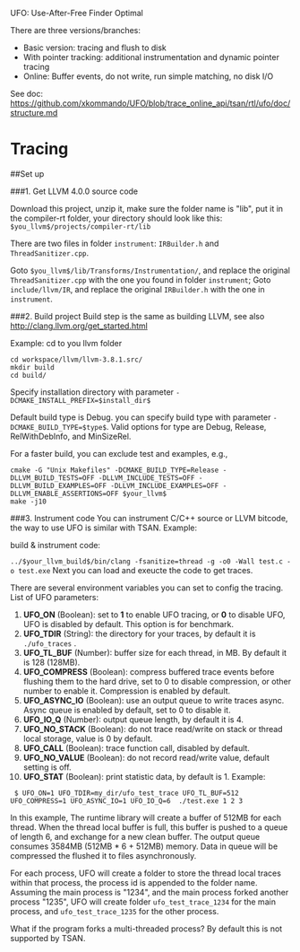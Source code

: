 UFO: Use-After-Free Finder Optimal

There are three versions/branches:

* Basic version: tracing and flush to disk
* With pointer tracking: additional instrumentation and dynamic pointer tracing
* Online: Buffer events, do not write, run simple matching, no disk I/O

See doc:
https://github.com/xkommando/UFO/blob/trace_online_api/tsan/rtl/ufo/doc/structure.md

# Tracing

##Set up 


###1. Get LLVM 4.0.0 source code

Download this project, unzip it, make sure the folder name is "lib", put it in the compiler-rt folder,
your directory should look like this:  `$you_llvm$/projects/compiler-rt/lib`

There are two files in folder `instrument`: `IRBuilder.h` and `ThreadSanitizer.cpp`.

Goto `$you_llvm$/lib/Transforms/Instrumentation/`, and replace the original `ThreadSanitizer.cpp` with the one you found in folder `instrument`;
Goto `include/llvm/IR`, and replace the original `IRBuilder.h` with the one in `instrument`.


###2. Build project
Build step is the same as building LLVM, see also http://clang.llvm.org/get_started.html

Example:
cd to you llvm folder
```
cd workspace/llvm/llvm-3.8.1.src/
mkdir build
cd build/
```
Specify installation directory with parameter ```-DCMAKE_INSTALL_PREFIX=$install_dir$```

Default build type is Debug. you can specify build type with parameter ```-DCMAKE_BUILD_TYPE=$type$```.
Valid options for type are Debug, Release, RelWithDebInfo, and MinSizeRel.

For a faster build, you can exclude test and examples, e.g.,
```
cmake -G "Unix Makefiles" -DCMAKE_BUILD_TYPE=Release -DLLVM_BUILD_TESTS=OFF -DLLVM_INCLUDE_TESTS=OFF -DLLVM_BUILD_EXAMPLES=OFF -DLLVM_INCLUDE_EXAMPLES=OFF -DLLVM_ENABLE_ASSERTIONS=OFF $your_llvm$
make -j10
```


###3. Instrument code
You can instrument C/C++ source or LLVM bitcode, the way to use UFO is similar with TSAN.
Example:

build & instrument code:

```../$your_llvm_build$/bin/clang -fsanitize=thread -g -o0 -Wall test.c -o test.exe```
Next you can load and exeucte the code to get traces.


There are several environment variables you can set to config the tracing.
List of UFO parameters:

1. **UFO_ON** (Boolean): set to __1__ to enable UFO tracing, or __0__ to disable UFO, UFO is disabled by default. This option is for benchmark.
2. **UFO_TDIR** (String): the directory for your traces, by default it is ```./ufo_traces``` .
3. **UFO_TL_BUF** (Number): buffer size for each thread, in MB. By default it is 128 (128MB).
4. **UFO_COMPRESS** (Boolean): compress buffered trace events before flushing them to the hard drive, set to 0 to disable compression,
or other number to enable it. Compression is enabled by default.
5. **UFO_ASYNC_IO** (Boolean): use an output queue to write traces async. Async queue is enabled by default, set to 0 to disable it.
6. **UFO_IO_Q** (Number): output queue length, by default it is 4.
7. **UFO_NO_STACK** (Boolean): do not trace read/write on stack or thread local storage, value is 0 by default.
8. **UFO_CALL** (Boolean): trace function call, disabled by default.
9. **UFO_NO_VALUE** (Boolean): do not record read/write value, default setting is off.
10. **UFO_STAT** (Boolean): print statistic data, by default is 1.
Example:
```
 $ UFO_ON=1 UFO_TDIR=my_dir/ufo_test_trace UFO_TL_BUF=512 UFO_COMPRESS=1 UFO_ASYNC_IO=1 UFO_IO_Q=6  ./test.exe 1 2 3
```
In this example, The runtime library will create a buffer of 512MB for each thread.
When the thread local buffer is full, this buffer is pushed to a queue of length 6, and exchange for a new clean buffer.
The output queue consumes 3584MB (512MB * 6 + 512MB) memory.
Data in queue will be compressed the flushed it to files asynchronously.

For each process, UFO will create a folder to store the thread local traces within that process,
the process id is appended to the folder name.
Assuming the main process is "1234", and the main process forked another process "1235",
UFO will create folder `ufo_test_trace_1234` for the main process, and `ufo_test_trace_1235` for the other process.


What if the program forks a multi-threaded process? By default this is not supported by TSAN.




